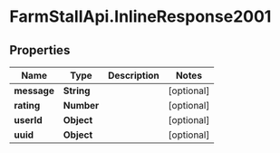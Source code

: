 # FarmStallApi.InlineResponse2001

## Properties
Name | Type | Description | Notes
------------ | ------------- | ------------- | -------------
**message** | **String** |  | [optional] 
**rating** | **Number** |  | [optional] 
**userId** | **Object** |  | [optional] 
**uuid** | **Object** |  | [optional] 
